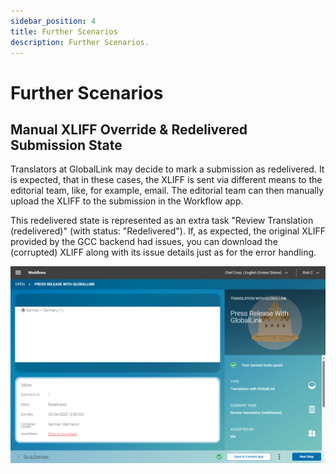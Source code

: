 ```yaml
---
sidebar_position: 4
title: Further Scenarios
description: Further Scenarios.
---
```


# Further Scenarios

## Manual XLIFF Override &amp; Redelivered Submission State

Translators at GlobalLink may decide to mark a submission as redelivered. It is
expected, that in these cases, the XLIFF is sent via different means to the
editorial team, like, for example, email. The editorial team can then manually
upload the XLIFF to the submission in the Workflow app.

This redelivered state is represented as an extra task "Review Translation
(redelivered)" (with status: "Redelivered"). If, as expected, the original
XLIFF provided by the GCC backend had issues, you can download the (corrupted)
XLIFF along with its issue details just as for the error handling.

![GCC Redelivered](./img/gcc-redelivered.png)
